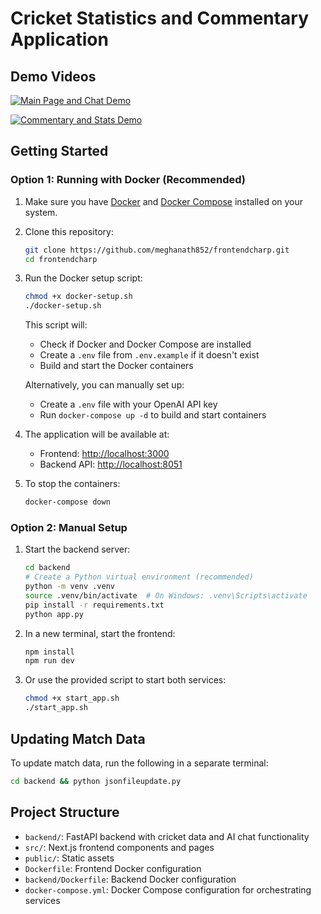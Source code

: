 # Cricket Statistics and Commentary Application

## Demo Videos

[![Main Page and Chat Demo](https://img.youtube.com/vi/kz1UalbZqD4/0.jpg)](https://www.youtube.com/watch?v=kz1UalbZqD4 "Main Page and Chat Demo")

[![Commentary and Stats Demo](https://img.youtube.com/vi/1vWXb16vwnQ/0.jpg)](https://www.youtube.com/watch?v=1vWXb16vwnQ "Commentary and Stats Demo")

## Getting Started

### Option 1: Running with Docker (Recommended)

1. Make sure you have [Docker](https://docs.docker.com/get-docker/) and [Docker Compose](https://docs.docker.com/compose/install/) installed on your system.

2. Clone this repository:
   ```bash
   git clone https://github.com/meghanath852/frontendcharp.git
   cd frontendcharp
   ```

3. Run the Docker setup script:
   ```bash
   chmod +x docker-setup.sh
   ./docker-setup.sh
   ```
   
   This script will:
   - Check if Docker and Docker Compose are installed
   - Create a `.env` file from `.env.example` if it doesn't exist
   - Build and start the Docker containers

   Alternatively, you can manually set up:
   - Create a `.env` file with your OpenAI API key
   - Run `docker-compose up -d` to build and start containers

4. The application will be available at:
   - Frontend: [http://localhost:3000](http://localhost:3000)
   - Backend API: [http://localhost:8051](http://localhost:8051)

5. To stop the containers:
   ```bash
   docker-compose down
   ```

### Option 2: Manual Setup

1. Start the backend server:

   ```bash
   cd backend
   # Create a Python virtual environment (recommended)
   python -m venv .venv
   source .venv/bin/activate  # On Windows: .venv\Scripts\activate
   pip install -r requirements.txt
   python app.py
   ```

2. In a new terminal, start the frontend:

   ```bash
   npm install
   npm run dev
   ```

3. Or use the provided script to start both services:

   ```bash
   chmod +x start_app.sh
   ./start_app.sh
   ```

## Updating Match Data

To update match data, run the following in a separate terminal:
```bash
cd backend && python jsonfileupdate.py
```

## Project Structure

- `backend/`: FastAPI backend with cricket data and AI chat functionality
- `src/`: Next.js frontend components and pages
- `public/`: Static assets
- `Dockerfile`: Frontend Docker configuration
- `backend/Dockerfile`: Backend Docker configuration
- `docker-compose.yml`: Docker Compose configuration for orchestrating services

